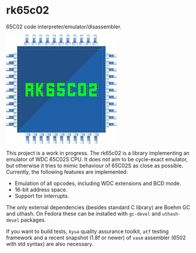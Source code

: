 # rk65c02
65C02 code interpreter/emulator/disassembler.

![rk65c02 logo](https://raw.githubusercontent.com/rkujawa/rk65c02/master/res/rk65c02_small.png)

This project is a work in progress. The rk65c02 is a library implementing an
emulator of WDC 65C02S CPU. It does not aim to be cycle-exact emulator, but
otherwise it tries to mimic behaviour of 65C02S as close as possible. 
Currently, the following features are implemented:
- Emulation of all opcodes, including WDC extensions and BCD mode.
- 16-bit address space.
- Support for interrupts.

The only external dependencies (besides standard C library) are Boehm GC and
uthash.
On Fedora these can be installed with `gc-devel` and `uthash-devel` packages.

If you want to build tests, `kyua` quality assurance toolkit, `atf` testing
framework and a recent snapshot (1.8f or newer) of `vasm` assembler (6502
with std syntax) are also necessary.

